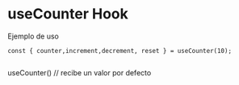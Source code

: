 # useCounter Hook


Ejemplo de uso


```
const { counter,increment,decrement, reset } = useCounter(10);


```

useCounter() // recibe un valor por defecto